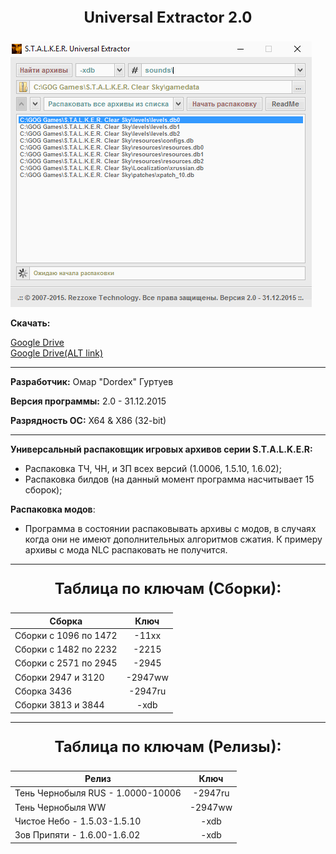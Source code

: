 <p style="text-align: center; font-size: 24px">
<b>Universal Extractor 2.0</b>
</p>

![SUE2_interface](./images/sue2_interface.png#center)

**Скачать:**

[Google Drive](https://drive.google.com/file/d/1wt1U_cm2kqLV08ZxhYZtANmS6G4P-J8J)\
[Google Drive(ALT link)](https://drive.google.com/file/d/1ZRJ4-2pUWj5YxMMlSpkTvzVBdILHHNca)
___

**Разработчик:** Омар "Dordex" Гуртуев

**Версия программы:** 2.0 - 31.12.2015

**Разрядность ОС:** X64 & X86 (32-bit)

___

**Универсальный распаковщик игровых архивов серии S.T.A.L.K.E.R:**

- Распаковка ТЧ, ЧН, и ЗП всех версий (1.0006, 1.5.10, 1.6.02);
- Распаковка билдов (на данный момент программа насчитывает 15 сборок);

**Распаковка модов**:

- Программа в состоянии распаковывать архивы с модов, в случаях когда они не имеют дополнительных алгоритмов сжатия. К примеру архивы с мода NLC распаковать не получится.

___

<p style="text-align: center; font-size: 24px">
<b>Таблица по ключам (Сборки):</b>
</p>

| Сборка | Ключ |
|--------------|:-----------:|
| Сборки с 1096 по 1472 | -11xx |
| Сборки с 1482 по 2232 | -2215 |
| Сборки с 2571 по 2945 | -2945 |
| Сборки 2947 и 3120| -2947ww |
| Сборка 3436  | -2947ru |
| Сборки 3813 и 3844  | -xdb |

___

<p style="text-align: center; font-size: 24px">
<b>Таблица по ключам (Релизы):</b>
</p>


| Релиз | Ключ |
|--------------|:-----------:|
| Тень Чернобыля RUS - 1.0000-10006 | -2947ru |
| Тень Чернобыля WW | -2947ww |
| Чистое Небо - 1.5.03-1.5.10 | -xdb |
| Зов Припяти - 1.6.00-1.6.02 | -xdb |
